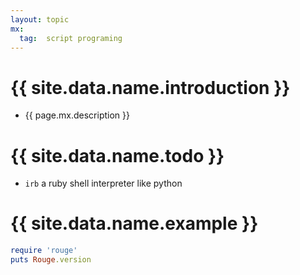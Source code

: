 ```yaml
---
layout: topic
mx:
  tag:  script programing
---
```


# {{ site.data.name.introduction }}
- {{ page.mx.description }}

# {{ site.data.name.todo }}
- `irb` a ruby shell interpreter like python

# {{ site.data.name.example }}
```ruby
require 'rouge'
puts Rouge.version
```